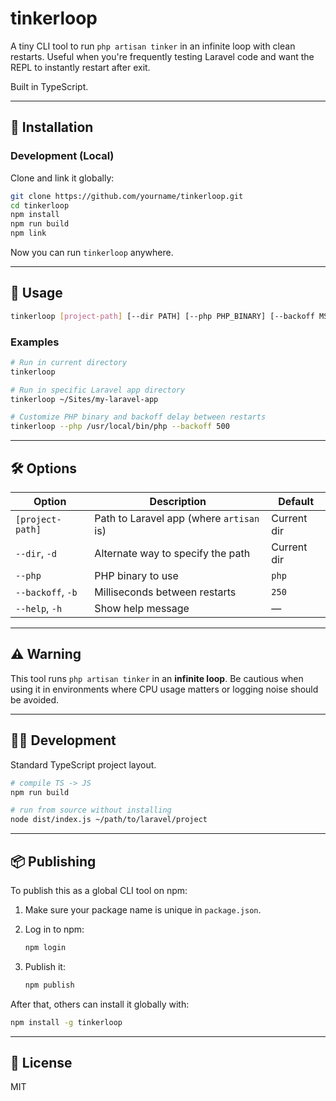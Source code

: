 # tinkerloop

A tiny CLI tool to run `php artisan tinker` in an infinite loop with clean restarts. Useful when you're frequently testing Laravel code and want the REPL to instantly restart after exit.

Built in TypeScript.

---

## 🔧 Installation

### Development (Local)

Clone and link it globally:

```bash
git clone https://github.com/yourname/tinkerloop.git
cd tinkerloop
npm install
npm run build
npm link
````

Now you can run `tinkerloop` anywhere.

---

## 🚀 Usage

```bash
tinkerloop [project-path] [--dir PATH] [--php PHP_BINARY] [--backoff MS]
```

### Examples

```bash
# Run in current directory
tinkerloop

# Run in specific Laravel app directory
tinkerloop ~/Sites/my-laravel-app

# Customize PHP binary and backoff delay between restarts
tinkerloop --php /usr/local/bin/php --backoff 500
```

---

## 🛠 Options

| Option            | Description                              | Default     |
| ----------------- | ---------------------------------------- | ----------- |
| `[project-path]`  | Path to Laravel app (where `artisan` is) | Current dir |
| `--dir`, `-d`     | Alternate way to specify the path        | Current dir |
| `--php`           | PHP binary to use                        | `php`       |
| `--backoff`, `-b` | Milliseconds between restarts            | `250`       |
| `--help`, `-h`    | Show help message                        | —           |

---

## ⚠️ Warning

This tool runs `php artisan tinker` in an **infinite loop**. Be cautious when using it in environments where CPU usage matters or logging noise should be avoided.

---

## 👨‍💻 Development

Standard TypeScript project layout.

```bash
# compile TS -> JS
npm run build

# run from source without installing
node dist/index.js ~/path/to/laravel/project
```

---

## 📦 Publishing

To publish this as a global CLI tool on npm:

1. Make sure your package name is unique in `package.json`.
2. Log in to npm:

   ```bash
   npm login
   ```
3. Publish it:

   ```bash
   npm publish
   ```

After that, others can install it globally with:

```bash
npm install -g tinkerloop
```

---

## 📄 License

MIT
